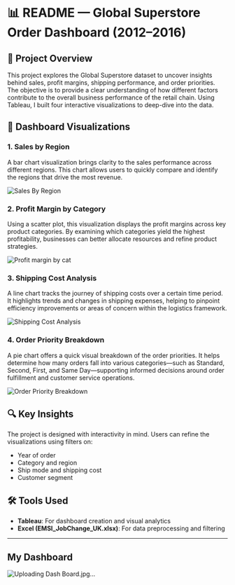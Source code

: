 # 📊 README —  Global Superstore Order Dashboard (2012–2016)

## 📝 Project Overview

This project explores the Global Superstore dataset to uncover insights behind sales, profit margins, shipping performance, and order priorities. The objective is to provide a clear understanding of how different factors contribute to the overall business performance of the retail chain. Using Tableau, I built four interactive visualizations to deep-dive into the data.



## 📌 Dashboard Visualizations

### 1. Sales by Region
A bar chart visualization brings clarity to the sales performance across different regions. This chart allows users to quickly compare and identify the regions that drive the most revenue.

![Sales By Region](https://github.com/user-attachments/assets/7ba35009-a5ae-4fe7-97b2-1bcd3ad61273)


### 2. Profit Margin by Category
Using a scatter plot, this visualization displays the profit margins across key product categories. By examining which categories yield the highest profitability, businesses can better allocate resources and refine product strategies.

![Profit margin by cat](https://github.com/user-attachments/assets/90d22856-788b-46e4-9a1b-2679535f03d2)


### 3. Shipping Cost Analysis
A line chart tracks the journey of shipping costs over a certain time period. It highlights trends and changes in shipping expenses, helping to pinpoint efficiency improvements or areas of concern within the logistics framework.

![Shipping Cost Analysis](https://github.com/user-attachments/assets/501c78f8-e7d0-4b90-9819-8aacbeb53a51)


### 4. Order Priority Breakdown
A pie chart offers a quick visual breakdown of the order priorities. It helps determine how many orders fall into various categories—such as Standard, Second, First, and Same Day—supporting informed decisions around order fulfillment and customer service operations.

![Order Priority Breakdown](https://github.com/user-attachments/assets/3951da2c-14dd-42dd-959f-8dbfb4c4304e)


## 🔍 Key Insights

The project is designed with interactivity in mind. Users can refine the visualizations using filters on:
- Year of order
- Category and region
- Ship mode and shipping cost
- Customer segment


## 🛠 Tools Used
- **Tableau**: For dashboard creation and visual analytics  
- **Excel (EMSI_JobChange_UK.xlsx)**: For data preprocessing and filtering

---
## My Dashboard

![Uploading Dash Board.jpg…]()
